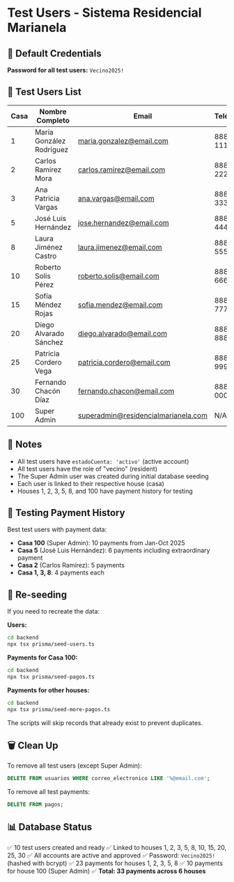 # Test Users - Sistema Residencial Marianela

## 🔐 Default Credentials

**Password for all test users:** `Vecino2025!`

## 👥 Test Users List

| Casa | Nombre Completo | Email | Teléfono | Rol | Pagos |
|------|----------------|-------|----------|-----|-------|
| 1 | María González Rodríguez | maria.gonzalez@email.com | 8888-1111 | Vecino | ✅ 4 pagos |
| 2 | Carlos Ramírez Mora | carlos.ramirez@email.com | 8888-2222 | Vecino | ✅ 5 pagos |
| 3 | Ana Patricia Vargas | ana.vargas@email.com | 8888-3333 | Vecino | ✅ 4 pagos |
| 5 | José Luis Hernández | jose.hernandez@email.com | 8888-4444 | Vecino | ✅ 6 pagos |
| 8 | Laura Jiménez Castro | laura.jimenez@email.com | 8888-5555 | Vecino | ✅ 4 pagos |
| 10 | Roberto Solís Pérez | roberto.solis@email.com | 8888-6666 | Vecino | - |
| 15 | Sofía Méndez Rojas | sofia.mendez@email.com | 8888-7777 | Vecino | - |
| 20 | Diego Alvarado Sánchez | diego.alvarado@email.com | 8888-8888 | Vecino | - |
| 25 | Patricia Cordero Vega | patricia.cordero@email.com | 8888-9999 | Vecino | - |
| 30 | Fernando Chacón Díaz | fernando.chacon@email.com | 8888-0000 | Vecino | - |
| 100 | Super Admin | superadmin@residencialmarianela.com | N/A | Super Admin | ✅ 10 pagos |

## 📝 Notes

- All test users have `estadoCuenta: 'activo'` (active account)
- All test users have the role of "vecino" (resident)
- The Super Admin user was created during initial database seeding
- Each user is linked to their respective house (casa)
- Houses 1, 2, 3, 5, 8, and 100 have payment history for testing

## 🧪 Testing Payment History

Best test users with payment data:
- **Casa 100** (Super Admin): 10 payments from Jan-Oct 2025
- **Casa 5** (José Luis Hernández): 6 payments including extraordinary payment
- **Casa 2** (Carlos Ramírez): 5 payments
- **Casa 1, 3, 8**: 4 payments each

## 🔄 Re-seeding

If you need to recreate the data:

**Users:**
```bash
cd backend
npx tsx prisma/seed-users.ts
```

**Payments for Casa 100:**
```bash
cd backend
npx tsx prisma/seed-pagos.ts
```

**Payments for other houses:**
```bash
cd backend
npx tsx prisma/seed-more-pagos.ts
```

The scripts will skip records that already exist to prevent duplicates.

## 🗑️ Clean Up

To remove all test users (except Super Admin):
```sql
DELETE FROM usuarios WHERE correo_electronico LIKE '%@email.com';
```

To remove all test payments:
```sql
DELETE FROM pagos;
```

## 📊 Database Status

✅ 10 test users created and ready
✅ Linked to houses 1, 2, 3, 5, 8, 10, 15, 20, 25, 30
✅ All accounts are active and approved
✅ Password: `Vecino2025!` (hashed with bcrypt)
✅ 23 payments for houses 1, 2, 3, 5, 8
✅ 10 payments for house 100 (Super Admin)
✅ **Total: 33 payments across 6 houses**
